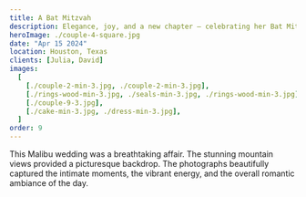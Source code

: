 ```yaml
---
title: A Bat Mitzvah
description: Elegance, joy, and a new chapter — celebrating her Bat Mitzvah in style.
heroImage: ./couple-4-square.jpg
date: "Apr 15 2024"
location: Houston, Texas
clients: [Julia, David]
images:
  [
    [./couple-2-min-3.jpg, ./couple-2-min-3.jpg],
    [./rings-wood-min-3.jpg, ./seals-min-3.jpg, ./rings-wood-min-3.jpg],
    [./couple-9-3.jpg],
    [./cake-min-3.jpg, ./dress-min-3.jpg],
  ]
order: 9
---
```


This Malibu wedding was a breathtaking affair. The stunning mountain views provided a picturesque backdrop. The photographs beautifully captured the intimate moments, the vibrant energy, and the overall romantic ambiance of the day.
